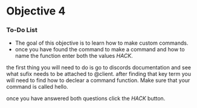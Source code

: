 # Objective 4

<div class="aside">
<h3>To-Do List</h3>
<ul>
  <li>The goal of this objective is to learn how to make custom commands.</li>
  <li>once you have found the command to make a command and how to name the function enter both the values <em>HACK</em>.</li>
</ul>
</div>

the first thing you will need to do is go to discords documentation and see what sufix needs to be attached to @client.
after finding that key term you will need to find how to declear a command function. Make sure that your command is called hello.



once you have answered both questions click the _HACK_ button.
